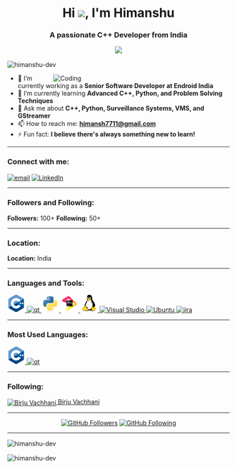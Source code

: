 <h1 align="center">Hi <img src="https://media.giphy.com/media/hvRJCLFzcasrR4ia7z/giphy.gif" width="35">, I'm Himanshu</h1>
<h3 align="center">A passionate C++ Developer from India</h3>

<div align="center">
  <img src="https://readme-typing-svg.herokuapp.com?font=ROBOT&size=25&color=39FF14&background=000000&center=true&vCenter=true&width=490&lines=%3E+Welcome+to+my+GitHub+profile...!">
</div>

<p align="left"> <img src="https://komarev.com/ghpvc/?username=himanshu-dev&label=Profile%20views&color=2a8ac6&style=flat" alt="himanshu-dev" /> </p>

<img align="right" alt="Coding" width="400" src="https://cdn.dribbble.com/users/1162077/screenshots/3848914/programmer.gif">

- 🔭 I’m currently working as a **Senior Software Developer at Endroid India**  
- 🌱 I’m currently learning **Advanced C++, Python, and Problem Solving Techniques**  
- 💬 Ask me about **C++, Python, Surveillance Systems, VMS, and GStreamer**  
- 📫 How to reach me: **himansh7711@gmail.com**  
- ⚡ Fun fact: **I believe there's always something new to learn!**

---

<h3 align="left">Connect with me:</h3>
<p align="left">
<a href="mailto:himansh7711@gmail.com" target="blank"><img align="center" src="https://cdn.jsdelivr.net/gh/devicons/devicon/icons/google/google-original.svg" alt="email" height="30" width="40" /></a>
<a href="https://linkedin.com/in/your-linkedin" target="blank"><img align="center" src="https://raw.githubusercontent.com/rahuldkjain/github-profile-readme-generator/master/src/images/icons/Social/linked-in-alt.svg" alt="LinkedIn" height="30" width="40" /></a>
</p>

---

<h3 align="left">Followers and Following:</h3>
<p align="left">
  <strong>Followers:</strong> 100+  
  <strong>Following:</strong> 50+  
</p>

---

<h3 align="left">Location:</h3>
<p align="left">
  <strong>Location:</strong> India  
</p>

---

<h3 align="left">Languages and Tools:</h3>
<p align="left">
<a href="https://www.cplusplus.com/" target="_blank" rel="noreferrer"> <img src="https://raw.githubusercontent.com/devicons/devicon/master/icons/cplusplus/cplusplus-original.svg" alt="cplusplus" width="40" height="40"/> </a> 
<a href="https://www.qt.io/" target="_blank" rel="noreferrer"> <img src="https://www.vectorlogo.zone/logos/qtio/qtio-icon.svg" alt="qt" width="40" height="40"/> </a> 
<a href="https://www.python.org/" target="_blank" rel="noreferrer"> <img src="https://raw.githubusercontent.com/devicons/devicon/master/icons/python/python-original.svg" alt="python" width="40" height="40"/> </a> 
<a href="https://www.jetbrains.com/idea/" target="_blank" rel="noreferrer"> <img src="https://raw.githubusercontent.com/devicons/devicon/master/icons/jetbrains/jetbrains-original.svg" alt="jetbrains" width="40" height="40"/> </a>
<a href="https://www.linux.org/" target="_blank" rel="noreferrer"> <img src="https://raw.githubusercontent.com/devicons/devicon/master/icons/linux/linux-original.svg" alt="linux" width="40" height="40"/> </a> 
<a href="https://www.visualstudio.com/" target="_blank" rel="noreferrer"> <img src="https://upload.wikimedia.org/wikipedia/commons/a/a1/Vs-code.svg" alt="Visual Studio" width="40" height="40"/> </a>
<a href="https://ubuntu.com/" target="_blank" rel="noreferrer"> <img src="https://assets.ubuntu.com/v1/29985a98-ubuntu-logo32.png" alt="Ubuntu" width="40" height="40"/> </a>
<a href="https://www.atlassian.com/software/jira" target="_blank" rel="noreferrer"> <img src="https://www.vectorlogo.zone/logos/atlassian_jira/atlassian_jira-icon.svg" alt="jira" width="40" height="40"/> </a>
</p>

---

<h3 align="left">Most Used Languages:</h3>
<p align="left">
<a href="https://www.cplusplus.com/" target="_blank" rel="noreferrer"> <img src="https://raw.githubusercontent.com/devicons/devicon/master/icons/cplusplus/cplusplus-original.svg" alt="cplusplus" width="40" height="40"/> </a> 
<a href="https://www.qt.io/" target="_blank" rel="noreferrer"> <img src="https://www.vectorlogo.zone/logos/qtio/qtio-icon.svg" alt="qt" width="40" height="40"/> </a> 
</p>

---

<h3 align="left">Following:</h3>
<p align="left">
<a href="https://github.com/BirjuVachhani" target="_blank"><img align="center" src="https://avatars.githubusercontent.com/u/username?v=4" alt="Birju Vachhani" height="30" width="30" /> Birju Vachhani</a>
</p>

---

<p align="center">
<a href="https://github.com/himanshu-dev?tab=followers"><img src="https://img.shields.io/github/followers/himanshu-dev?label=Followers&style=social" alt="GitHub Followers"></a>
<a href="https://github.com/himanshu-dev?tab=following"><img src="https://img.shields.io/github/following/himanshu-dev?label=Following&style=social" alt="GitHub Following"></a>
</p>

---

<p><img align="center" src="https://github-readme-stats.vercel.app/api/top-langs?username=himanshu-dev&show_icons=true&locale=en&layout=compact" alt="himanshu-dev" /></p>
<p><img align="center" src="https://github-readme-streak-stats.herokuapp.com/?user=himanshu-dev&" alt="himanshu-dev" /></p>
